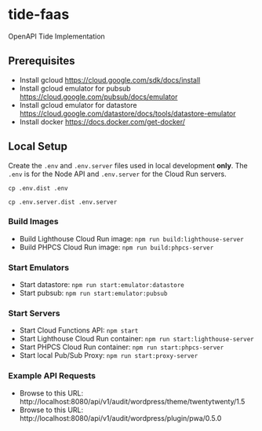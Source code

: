 # tide-faas
OpenAPI Tide Implementation

## Prerequisites
* Install gcloud https://cloud.google.com/sdk/docs/install
* Install gcloud emulator for pubsub https://cloud.google.com/pubsub/docs/emulator
* Install gcloud emulator for datastore https://cloud.google.com/datastore/docs/tools/datastore-emulator
* Install docker https://docs.docker.com/get-docker/

## Local Setup

Create the `.env` and `.env.server` files used in local development **only**. The `.env` is for the Node API and `.env.server` for the Cloud Run servers.

```
cp .env.dist .env
```

```
cp .env.server.dist .env.server
```

### Build Images
* Build Lighthouse Cloud Run image: `npm run build:lighthouse-server`
* Build PHPCS Cloud Run image: `npm run build:phpcs-server`

### Start Emulators
* Start datastore: `npm run start:emulator:datastore`
* Start pubsub: `npm run start:emulator:pubsub`

### Start Servers
* Start Cloud Functions API: `npm start`
* Start Lighthouse Cloud Run container: `npm run start:lighthouse-server`
* Start PHPCS Cloud Run container: `npm run start:phpcs-server`
* Start local Pub/Sub Proxy: `npm run start:proxy-server`

### Example API Requests
* Browse to this URL: http://localhost:8080/api/v1/audit/wordpress/theme/twentytwenty/1.5
* Browse to this URL: http://localhost:8080/api/v1/audit/wordpress/plugin/pwa/0.5.0

